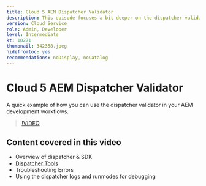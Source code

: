 ```yaml
---
title: Cloud 5 AEM Dispatcher Validator
description: This episode focuses a bit deeper on the dispatcher validator and the nuances that it provides.
version: Cloud Service
role: Admin, Developer
level: Intermediate
kt: 10271
thumbnail: 342358.jpeg
hidefromtoc: yes
recommendations: noDisplay, noCatalog
---
```

# Cloud 5 AEM Dispatcher Validator

A quick example of how you can use the dispatcher validator in your AEM development workflows.

>[!VIDEO](https://video.tv.adobe.com/v/342358)

## Content covered in this video

+ Overview of dispatcher & SDK
+ [Dispatcher Tools](https://experienceleague.adobe.com/docs/experience-manager-cloud-service/content/implementing/content-delivery/validation-debug.html)
+ Troubleshooting Errors
+ Using the dispatcher logs and runmodes for debugging